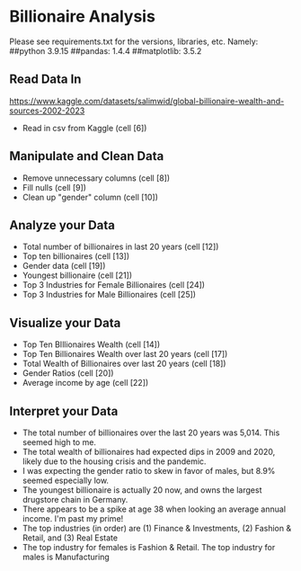 # Billionaire Analysis
Please see requirements.txt for the versions, libraries, etc.
Namely:
##python 3.9.15
##pandas: 1.4.4
##matplotlib: 3.5.2

## Read Data In
https://www.kaggle.com/datasets/salimwid/global-billionaire-wealth-and-sources-2002-2023
* Read in csv from Kaggle (cell [6])


## Manipulate and Clean Data
* Remove unnecessary columns (cell [8])
* Fill nulls (cell [9])
* Clean up "gender" column (cell [10])


## Analyze your Data
* Total number of billionaires in last 20 years (cell [12])
* Top ten billionaires (cell [13])
* Gender data (cell [19])
* Youngest billionaire (cell [21])
* Top 3 Industries for Female Billionaires (cell [24])
* Top 3 Industries for Male Billionaires (cell [25])


## Visualize your Data
* Top Ten BIllionaires Wealth (cell [14])
* Top Ten Billionaires Wealth over last 20 years (cell [17])
* Total Wealth of Billionaires over last 20 years (cell [18])
* Gender Ratios (cell [20])
* Average income by age (cell [22])


## Interpret your Data
* The total number of billionaires over the last 20 years was 5,014. This seemed high to me. 
* The total wealth of billionaires had expected dips in 2009 and 2020, likely due to the housing crisis and the pandemic.
* I was expecting the gender ratio to skew in favor of males, but 8.9% seemed especially low. 
* The youngest billionaire is actually 20 now, and owns the largest drugstore chain in Germany.
* There appears to be a spike at age 38 when looking an average annual income. I'm past my prime!
* The top industries (in order) are (1) Finance & Investments, (2) Fashion & Retail, and (3) Real Estate
* The top industry for females is Fashion & Retail. The top industry for males is Manufacturing 